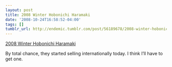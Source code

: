 ```yaml
---
layout: post
title: 2008 Winter Hobonichi Haramaki
date: '2008-10-24T16:58:52-04:00'
tags: []
tumblr_url: http://endemic.tumblr.com/post/56189678/2008-winter-hobonichi-haramaki
---
```

[2008 Winter Hobonichi Haramaki](http://www.1101.com/store/haramaki/warmers2008/english/index.html)  

By total chance, they started selling internationally today. I think I’ll have to get one.

